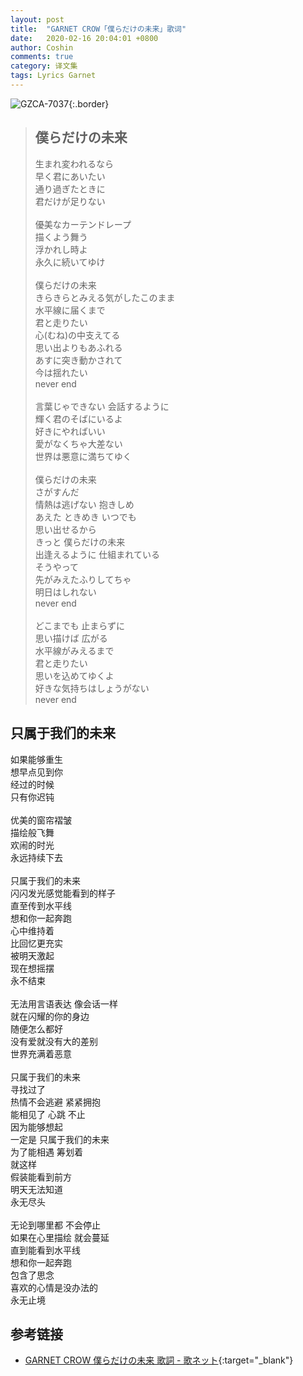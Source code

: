 ```yaml
---
layout: post
title:  "GARNET CROW「僕らだけの未来」歌词"
date:   2020-02-16 20:04:01 +0800
author: Coshin
comments: true
category: 译文集
tags: Lyrics Garnet
---
```

![GZCA-7037](https://ganekuro.github.io/images/discography/single/GZCA-7037.jpg){:.border}

<blockquote class="original">
  <h2>僕らだけの未来</h2>
  <p>
    生まれ変われるなら<br>
    早く君にあいたい<br>
    通り過ぎたときに<br>
    君だけが足りない<br>
    <br>
    優美なカーテンドレープ<br>
    描くよう舞う<br>
    浮かれし時よ<br>
    永久に続いてゆけ<br>
    <br>
    僕らだけの未来<br>
    きらきらとみえる気がしたこのまま<br>
    水平線に届くまで<br>
    君と走りたい<br>
    心(むね)の中支えてる<br>
    思い出よりもあふれる<br>
    あすに突き動かされて<br>
    今は揺れたい<br>
    never end<br>
    <br>
    言葉じゃできない 会話するように<br>
    輝く君のそばにいるよ<br>
    好きにやればいい<br>
    愛がなくちゃ大差ない<br>
    世界は悪意に満ちてゆく<br>
    <br>
    僕らだけの未来<br>
    さがすんだ<br>
    情熱は逃げない 抱きしめ<br>
    あえた ときめき いつでも<br>
    思い出せるから<br>
    きっと 僕らだけの未来<br>
    出逢えるように 仕組まれている<br>
    そうやって<br>
    先がみえたふりしてちゃ<br>
    明日はしれない<br>
    never end<br>
    <br>
    どこまでも 止まらずに<br>
    思い描けば 広がる<br>
    水平線がみえるまで<br>
    君と走りたい<br>
    思いを込めてゆくよ<br>
    好きな気持ちはしょうがない<br>
    never end
  </p>
</blockquote>

<div class="translation">
  <h2>只属于我们的未来</h2>
  <p>
    如果能够重生<br>
    想早点见到你<br>
    经过的时候<br>
    只有你迟钝<br>
    <br>
    优美的窗帘褶皱<br>
    描绘般飞舞<br>
    欢闹的时光<br>
    永远持续下去<br>
    <br>
    只属于我们的未来<br>
    闪闪发光感觉能看到的样子<br>
    直至传到水平线<br>
    想和你一起奔跑<br>
    心中维持着<br>
    比回忆更充实<br>
    被明天激起<br>
    现在想摇摆<br>
    永不结束<br>
    <br>
    无法用言语表达 像会话一样<br>
    就在闪耀的你的身边<br>
    随便怎么都好<br>
    没有爱就没有大的差别<br>
    世界充满着恶意<br>
    <br>
    只属于我们的未来<br>
    寻找过了<br>
    热情不会逃避 紧紧拥抱<br>
    能相见了 心跳 不止<br>
    因为能够想起<br>
    一定是 只属于我们的未来<br>
    为了能相遇 筹划着<br>
    就这样<br>
    假装能看到前方<br>
    明天无法知道<br>
    永无尽头<br>
    <br>
    无论到哪里都 不会停止<br>
    如果在心里描绘 就会蔓延<br>
    直到能看到水平线<br>
    想和你一起奔跑<br>
    包含了思念<br>
    喜欢的心情是没办法的<br>
    永无止境
  </p>
</div>

## 参考链接

* [GARNET CROW 僕らだけの未来 歌詞 - 歌ネット](https://www.uta-net.com/song/18459/){:target="_blank"}
